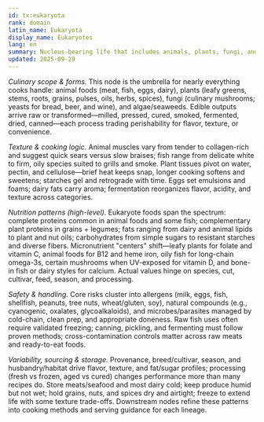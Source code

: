 ```yaml
---
id: tx:eukaryota
rank: domain
latin_name: Eukaryota
display_name: Eukaryotes
lang: en
summary: Nucleus-bearing life that includes animals, plants, fungi, and algae; this root node spans all edible organisms and ingredients—from meats, fish, and dairy to grains, vegetables, fruits, mushrooms, seaweeds, and ferments.
updated: 2025-09-29
---
```


_Culinary scope & forms._ This node is the umbrella for nearly everything cooks handle: animal foods (meat, fish, eggs, dairy), plants (leafy greens, stems, roots, grains, pulses, oils, herbs, spices), fungi (culinary mushrooms; yeasts for bread, beer, and wine), and algae/seaweeds. Edible outputs arrive raw or transformed—milled, pressed, cured, smoked, fermented, dried, canned—each process trading perishability for flavor, texture, or convenience.

_Texture & cooking logic._ Animal muscles vary from tender to collagen-rich and suggest quick sears versus slow braises; fish range from delicate white to firm, oily species suited to grills and smoke. Plant tissues pivot on water, pectin, and cellulose—brief heat keeps snap, longer cooking softens and sweetens; starches gel and retrograde with time. Eggs set emulsions and foams; dairy fats carry aroma; fermentation reorganizes flavor, acidity, and texture across categories.

_Nutrition patterns (high-level)._ Eukaryote foods span the spectrum: complete proteins common in animal foods and some fish; complementary plant proteins in grains + legumes; fats ranging from dairy and animal lipids to plant and nut oils; carbohydrates from simple sugars to resistant starches and diverse fibers. Micronutrient "centers" shift—leafy plants for folate and vitamin C, animal foods for B12 and heme iron, oily fish for long-chain omega-3s, certain mushrooms when UV-exposed for vitamin D, and bone-in fish or dairy styles for calcium. Actual values hinge on species, cut, cultivar, feed, season, and processing.

_Safety & handling._ Core risks cluster into allergens (milk, eggs, fish, shellfish, peanuts, tree nuts, wheat/gluten, soy), natural compounds (e.g., cyanogenic, oxalates, glycoalkaloids), and microbes/parasites managed by cold-chain, clean prep, and appropriate doneness. Raw fish uses often require validated freezing; canning, pickling, and fermenting must follow proven methods; cross-contamination controls matter across raw meats and ready-to-eat foods.

_Variability, sourcing & storage._ Provenance, breed/cultivar, season, and husbandry/habitat drive flavor, texture, and fat/sugar profiles; processing (fresh vs frozen, aged vs cured) changes performance more than many recipes do. Store meats/seafood and most dairy cold; keep produce humid but not wet; hold grains, nuts, and spices dry and airtight; freeze to extend life with some texture trade-offs. Downstream nodes refine these patterns into cooking methods and serving guidance for each lineage.
